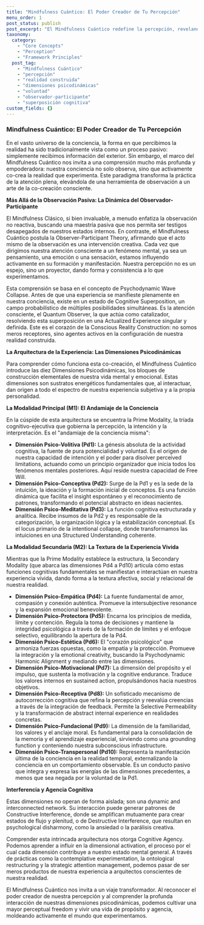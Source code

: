 ```yaml
---
title: "Mindfulness Cuántico: El Poder Creador de Tu Percepción"
menu_order: 1
post_status: publish
post_excerpt: "El Mindfulness Cuántico redefine la percepción, revelando cómo nuestra conciencia no solo observa, sino que activamente co-crea la realidad. Esta perspectiva nos invita a explorar las profundas interconexiones de nuestras dimensiones psicodinámicas y a comprender el papel fundamental de nuestra voluntad en la manifestación de nuestra experiencia vivida. Descubre cómo puedes utilizar este marco para moldear tu mundo interior y exterior con intención y agencia."
taxonomy:
  category:
    - "Core Concepts"
    - "Perception"
    - "Framework Principles"
  post_tag:
    - "Mindfulness Cuántico"
    - "percepción"
    - "realidad construida"
    - "dimensiones psicodinámicas"
    - "voluntad"
    - "observador-participante"
    - "superposición cognitiva"
custom_fields: {}
---
```


### Mindfulness Cuántico: El Poder Creador de Tu Percepción

En el vasto universo de la conciencia, la forma en que percibimos la realidad ha sido tradicionalmente vista como un proceso pasivo: simplemente recibimos información del exterior. Sin embargo, el marco del Mindfulness Cuántico nos invita a una comprensión mucho más profunda y empoderadora: nuestra conciencia no solo observa, sino que activamente co-crea la realidad que experimenta. Este paradigma transforma la práctica de la atención plena, elevándola de una herramienta de observación a un arte de la co-creación consciente.

**Más Allá de la Observación Pasiva: La Dinámica del Observador-Participante**

El Mindfulness Clásico, si bien invaluable, a menudo enfatiza la observación no reactiva, buscando una maestría pasiva que nos permita ser testigos desapegados de nuestros estados internos. En contraste, el Mindfulness Cuántico postula la Observer-Participant Theory, afirmando que el acto mismo de la observación es una intervención creativa. Cada vez que dirigimos nuestra atención consciente a un fenómeno mental, ya sea un pensamiento, una emoción o una sensación, estamos influyendo activamente en su formación y manifestación. Nuestra percepción no es un espejo, sino un proyector, dando forma y consistencia a lo que experimentamos.

Esta comprensión se basa en el concepto de Psychodynamic Wave Collapse. Antes de que una experiencia se manifieste plenamente en nuestra conciencia, existe en un estado de Cognitive Superposition, un campo probabilístico de múltiples posibilidades simultáneas. Es la atención consciente, el Quantum Observer, la que actúa como catalizador, resolviendo esta superposición en una Actualized Experience singular y definida. Este es el corazón de la Conscious Reality Construction: no somos meros receptores, sino agentes activos en la configuración de nuestra realidad construida.

**La Arquitectura de la Experiencia: Las Dimensiones Psicodinámicas**

Para comprender cómo funciona esta co-creación, el Mindfulness Cuántico introduce las diez Dimensiones Psicodinámicas, los bloques de construcción elementales de nuestra vida mental y emocional. Estas dimensiones son sustratos energéticos fundamentales que, al interactuar, dan origen a todo el espectro de nuestra experiencia subjetiva y a la propia personalidad.

**La Modalidad Principal (M1): El Andamiaje de la Conciencia**

En la cúspide de esta arquitectura se encuentra la Prime Modality, la tríada cognitivo-ejecutiva que gobierna la percepción, la intención y la interpretación. Es el "andamiaje de la conciencia misma":

*   **Dimensión Psico-Volitiva (Pd1):** La génesis absoluta de la actividad cognitiva, la fuente de pura potencialidad y voluntad. Es el origen de nuestra capacidad de intención y el poder para disolver perceived limitations, actuando como un principio organizador que inicia todos los fenómenos mentales posteriores. Aquí reside nuestra capacidad de Free Will.
*   **Dimensión Psico-Conceptiva (Pd2):** Surge de la Pd1 y es la sede de la intuición, la ideación y la formación inicial de conceptos. Es una función dinámica que facilita el insight espontáneo y el reconocimiento de patrones, transformando el potencial abstracto en ideas nacientes.
*   **Dimensión Psico-Meditativa (Pd3):** La función cognitiva estructurada y analítica. Recibe insumos de la Pd2 y es responsable de la categorización, la organización lógica y la estabilización conceptual. Es el locus primario de la intentional collapse, donde transformamos las intuiciones en una Structured Understanding coherente.

**La Modalidad Secundaria (M2): La Textura de la Experiencia Vivida**

Mientras que la Prime Modality establece la estructura, la Secondary Modality (que abarca las dimensiones Pd4 a Pd10) articula cómo estas funciones cognitivas fundamentales se manifiestan e interactúan en nuestra experiencia vivida, dando forma a la textura afectiva, social y relacional de nuestra realidad.

*   **Dimensión Psico-Empática (Pd4):** La fuente fundamental de amor, compasión y conexión auténtica. Promueve la intersubjective resonance y la expansión emocional benevolente.
*   **Dimensión Psico-Protectora (Pd5):** Encarna los principios de medida, límite y contención. Regula la toma de decisiones y mantiene la integridad psicológica a través de la formación de límites y el enfoque selectivo, equilibrando la apertura de la Pd4.
*   **Dimensión Psico-Estética (Pd6):** El "corazón psicológico" que armoniza fuerzas opuestas, como la empatía y la protección. Promueve la integración y la emotional creativity, buscando la Psychodynamic Harmonic Alignment y mediando entre las dimensiones.
*   **Dimensión Psico-Motivacional (Pd7):** La dimensión del propósito y el impulso, que sustenta la motivación y la cognitive endurance. Traduce los valores internos en sustained action, propulsándonos hacia nuestros objetivos.
*   **Dimensión Psico-Receptiva (Pd8):** Un sofisticado mecanismo de autocorrección cognitiva que refina la percepción y reevalúa creencias a través de la integración de feedback. Permite la Selective Permeability y la transformación de abstract internal experience en realidades concretas.
*   **Dimensión Psico-Fundacional (Pd9):** La dimensión de la familiaridad, los valores y el anclaje moral. Es fundamental para la consolidación de la memoria y el aprendizaje experiencial, sirviendo como una grounding function y conteniendo nuestra subconscious infrastructure.
*   **Dimensión Psico-Transpersonal (Pd10):** Representa la manifestación última de la conciencia en la realidad temporal, externalizando la conciencia en un comportamiento observable. Es un conducto pasivo que integra y expresa las energías de las dimensiones precedentes, a menos que sea negada por la voluntad de la Pd1.

**Interferencia y Agencia Cognitiva**

Estas dimensiones no operan de forma aislada; son una dynamic and interconnected network. Su interacción puede generar patrones de Constructive Interference, donde se amplifican mutuamente para crear estados de flujo y plenitud, o de Destructive Interference, que resultan en psychological disharmony, como la ansiedad o la parálisis creativa.

Comprender esta intrincada arquitectura nos otorga Cognitive Agency. Podemos aprender a influir en la dimensional activation, el proceso por el cual cada dimensión contribuye a nuestro estado mental general. A través de prácticas como la contemplative experimentation, la ontological restructuring y la strategic attention management, podemos pasar de ser meros productos de nuestra experiencia a arquitectos conscientes de nuestra realidad.

El Mindfulness Cuántico nos invita a un viaje transformador. Al reconocer el poder creador de nuestra percepción y al comprender la profunda interacción de nuestras dimensiones psicodinámicas, podemos cultivar una mayor perceptual freedom y vivir una vida de propósito y agencia, moldeando activamente el mundo que experimentamos.